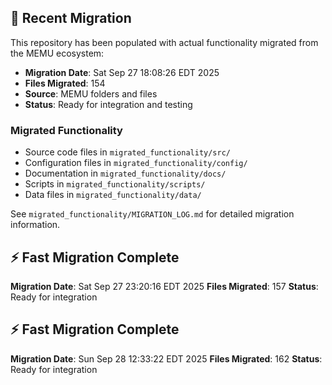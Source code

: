 
## 🔄 Recent Migration

This repository has been populated with actual functionality migrated from the MEMU ecosystem:

- **Migration Date**: Sat Sep 27 18:08:26 EDT 2025
- **Files Migrated**:      154
- **Source**: MEMU folders and files
- **Status**: Ready for integration and testing

### Migrated Functionality
- Source code files in `migrated_functionality/src/`
- Configuration files in `migrated_functionality/config/`
- Documentation in `migrated_functionality/docs/`
- Scripts in `migrated_functionality/scripts/`
- Data files in `migrated_functionality/data/`

See `migrated_functionality/MIGRATION_LOG.md` for detailed migration information.


## ⚡ Fast Migration Complete

**Migration Date**: Sat Sep 27 23:20:16 EDT 2025
**Files Migrated**:      157
**Status**: Ready for integration


## ⚡ Fast Migration Complete

**Migration Date**: Sun Sep 28 12:33:22 EDT 2025
**Files Migrated**:      162
**Status**: Ready for integration

